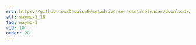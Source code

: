 ```yaml
---
src: https://github.com/Dadaism6/metadriverse-asset/releases/download/assetsv1.0.2/waymo-1_10.mp4
alt: waymo-1_10
tag: waymo-1
vid: 10
order: 28
---
```

